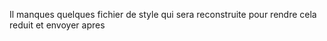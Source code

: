 Il manques quelques fichier de style qui sera reconstruite pour rendre cela reduit et envoyer apres
